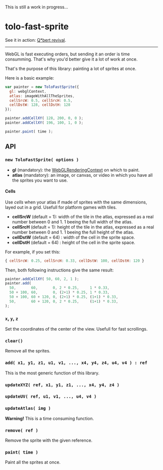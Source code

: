 This is still a work in progress...

# tolo-fast-sprite

See it in action: [Q*bert revival](https://tolokoban.github.io/tolo-fast-sprite/game1.html).

----

WebGL is fast executing orders, but sending it an order is time consumming.
That's why you'd better give it a lot of work at once.

That's the purpose of this library: painting a lot of sprites at once.

Here is a basic example:

``` js
var painter = new ToloFastSprite({
  gl: webglContext,
  atlas: imageWithAllTheSprites,
  cellSrcW: 0.5, cellSrcH: 0.5,
  cellDstW: 128, cellDstH: 128
});

painter.addCellXY( 128, 200, 0, 0 );
painter.addCellXY( 196, 100, 1, 0 );

painter.paint( time );
```

## API
### `new ToloFastSprite( options )`

* __gl__ (mandatory): the [WebGLRenderingContext](https://developer.mozilla.org/en-US/docs/Web/API/WebGLRenderingContext) on which to paint.
* __atlas__ (mandatory): an image, or canvas, or video in which you have all the sprites you want to use.

#### Cells

Use _cells_ when your atlas if made of sprites with the same dimensions, layed out in a grid. Usefull for platform games with tiles.

* __cellSrcW__ (default = 1): width of the tile in the atlas, expressed as a real number between 0 and 1. 1 beeing the full width of the atlas.
* __cellSrcH__ (default = 1): height of the tile in the atlas, expressed as a real number between 0 and 1. 1 beeing the full height of the atlas.
* __cellDstW__ (default = 64) : width of the cell in the sprite space.
* __cellDstH__ (default = 64) : height of the cell in the sprite space.

For example, if you set this:
``` js
{ cellSrcW: 0.25, cellSrcH: 0.33, cellDstW: 100, cellDstH: 120 }
```

Then, both following instructions give the same result:
``` js
painter.addCellXY( 50, 60, 2, 1 );
painter.add(
  50,       60,       0, 2 * 0.25,     1 * 0.33,
  50 + 100, 60,       0, (2+1) * 0.25, 1 * 0.33,
  50 + 100, 60 + 120, 0, (2+1) * 0.25, (1+1) * 0.33,
  50,       60 + 120, 0, 2 * 0.25,     (1+1) * 0.33,
);
```


### `x`, `y`, `z`

Set the coordinates of the center of the view. Usefull for fast scrollings.

### `clear()`

Remove all the sprites.

### `add( x1, y1, z1, u1, v1, ..., x4, y4, z4, u4, v4 ) : ref`

This is the most generic function of this library.

### `updateXYZ( ref, x1, y1, z1, ..., x4, y4, z4 )`

### `updateUV( ref, u1, v1, ..., u4, v4 )`

### `updateAtlas( img )`

__Warning!__ This is a time consuming function.

### `remove( ref )`

Remove the sprite with the given reference.

### `paint( time )`

Paint all the sprites at once.
